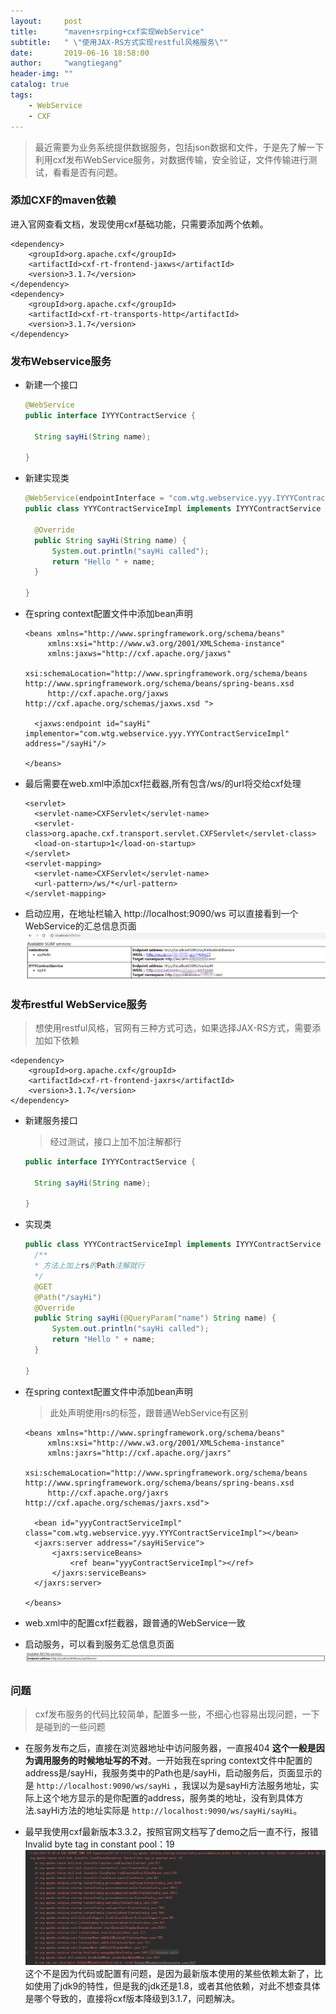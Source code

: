 ```yaml
---
layout:     post
title:      "maven+srping+cxf实现WebService"
subtitle:   " \"使用JAX-RS方式实现restful风格服务\""
date:       2019-06-16 18:58:00
author:     "wangtiegang"
header-img: ""
catalog: true
tags:
    - WebService
    - CXF
---
```


> 最近需要为业务系统提供数据服务，包括json数据和文件，于是先了解一下利用cxf发布WebService服务，对数据传输，安全验证，文件传输进行测试，看看是否有问题。

### 添加CXF的maven依赖
进入官网查看文档，发现使用cxf基础功能，只需要添加两个依赖。
```
<dependency>
    <groupId>org.apache.cxf</groupId>
    <artifactId>cxf-rt-frontend-jaxws</artifactId>
    <version>3.1.7</version>
</dependency>
<dependency>
    <groupId>org.apache.cxf</groupId>
    <artifactId>cxf-rt-transports-http</artifactId>
    <version>3.1.7</version>
</dependency>
```

### 发布Webservice服务
* 新建一个接口
  ```java
  @WebService
  public interface IYYYContractService {
    
    String sayHi(String name);
        
  }
  ```
  
* 新建实现类
  ```java
  @WebService(endpointInterface = "com.wtg.webservice.yyy.IYYYContractService", serviceName = "sayHi")
  public class YYYContractServiceImpl implements IYYYContractService {

    @Override
    public String sayHi(String name) {
        System.out.println("sayHi called");
        return "Hello " + name;
    }

  }
  ```

* 在spring context配置文件中添加bean声明
  ```
  <beans xmlns="http://www.springframework.org/schema/beans"
       xmlns:xsi="http://www.w3.org/2001/XMLSchema-instance"
       xmlns:jaxws="http://cxf.apache.org/jaxws"
       xsi:schemaLocation="http://www.springframework.org/schema/beans http://www.springframework.org/schema/beans/spring-beans.xsd
       http://cxf.apache.org/jaxws http://cxf.apache.org/schemas/jaxws.xsd ">

    <jaxws:endpoint id="sayHi" implementor="com.wtg.webservice.yyy.YYYContractServiceImpl" address="/sayHi"/>

  </beans>
  ```

* 最后需要在web.xml中添加cxf拦截器,所有包含/ws/的url将交给cxf处理
  ```
  <servlet>
    <servlet-name>CXFServlet</servlet-name>
    <servlet-class>org.apache.cxf.transport.servlet.CXFServlet</servlet-class>
    <load-on-startup>1</load-on-startup>
  </servlet>
  <servlet-mapping>
    <servlet-name>CXFServlet</servlet-name>
    <url-pattern>/ws/*</url-pattern>
  </servlet-mapping>
  ```

* 启动应用，在地址栏输入 http://localhost:9090/ws 可以直接看到一个WebService的汇总信息页面
  ![cxf-1](/img/in-post/2019-06/cxf-1.png)

### 发布restful WebService服务

> 想使用restful风格，官网有三种方式可选，如果选择JAX-RS方式，需要添加如下依赖

```
<dependency>
    <groupId>org.apache.cxf</groupId>
    <artifactId>cxf-rt-frontend-jaxrs</artifactId>
    <version>3.1.7</version>
</dependency>
```

* 新建服务接口
  > 经过测试，接口上加不加注解都行

  ```java
  public interface IYYYContractService {

    String sayHi(String name);

  }
  ```

* 实现类
  
  ```java
  public class YYYContractServiceImpl implements IYYYContractService {
    /**
    * 方法上加上rs的Path注解就行
    */
    @GET
    @Path("/sayHi")
    @Override
    public String sayHi(@QueryParam("name") String name) {
        System.out.println("sayHi called");
        return "Hello " + name;
    }

  }
  ```
  
* 在spring context配置文件中添加bean声明
  > 此处声明使用rs的标签，跟普通WebService有区别

  ```
  <beans xmlns="http://www.springframework.org/schema/beans"
       xmlns:xsi="http://www.w3.org/2001/XMLSchema-instance"
       xmlns:jaxrs="http://cxf.apache.org/jaxrs"
       xsi:schemaLocation="http://www.springframework.org/schema/beans http://www.springframework.org/schema/beans/spring-beans.xsd
       http://cxf.apache.org/jaxrs http://cxf.apache.org/schemas/jaxrs.xsd">

    <bean id="yyyContractServiceImpl" class="com.wtg.webservice.yyy.YYYContractServiceImpl"></bean>
    <jaxrs:server address="/sayHiService">
        <jaxrs:serviceBeans>
            <ref bean="yyyContractServiceImpl"></ref>
        </jaxrs:serviceBeans>
    </jaxrs:server>

  </beans>
  ```

* web.xml中的配置cxf拦截器，跟普通的WebService一致
* 启动服务，可以看到服务汇总信息页面
  ![cxf-2](/img/in-post/2019-06/cxf-2.png)

### 问题
> cxf发布服务的代码比较简单，配置多一些，不细心也容易出现问题，一下是碰到的一些问题

* 在服务发布之后，直接在浏览器地址中访问服务器，一直报404
  **这个一般是因为调用服务的时候地址写的不对**。一开始我在spring context文件中配置的address是/sayHi，我服务类中的Path也是/sayHi，启动服务后，页面显示的是 ```http://localhost:9090/ws/sayHi``` ，我误以为是sayHi方法服务地址，实际上这个地方显示的是你配置的address，服务类的地址，没有到具体方法.sayHi方法的地址实际是 ```http://localhost:9090/ws/sayHi/sayHi```。

* 最早我使用cxf最新版本3.3.2，按照官网文档写了demo之后一直不行，报错 Invalid byte tag in constant pool：19
  ![cxf-3](/img/in-post/2019-06/cxf-3.png)
  这个不是因为代码或配置有问题，是因为最新版本使用的某些依赖太新了，比如使用了jdk9的特性，但是我的jdk还是1.8，或者其他依赖，对此不想查具体是哪个导致的，直接将cxf版本降级到3.1.7，问题解决。